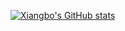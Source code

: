 [![Xiangbo's GitHub stats](https://github-readme-stats.vercel.app/api?username=anuraghazra)](https://github.com/xiangbogaobarry/github-readme-stats)
